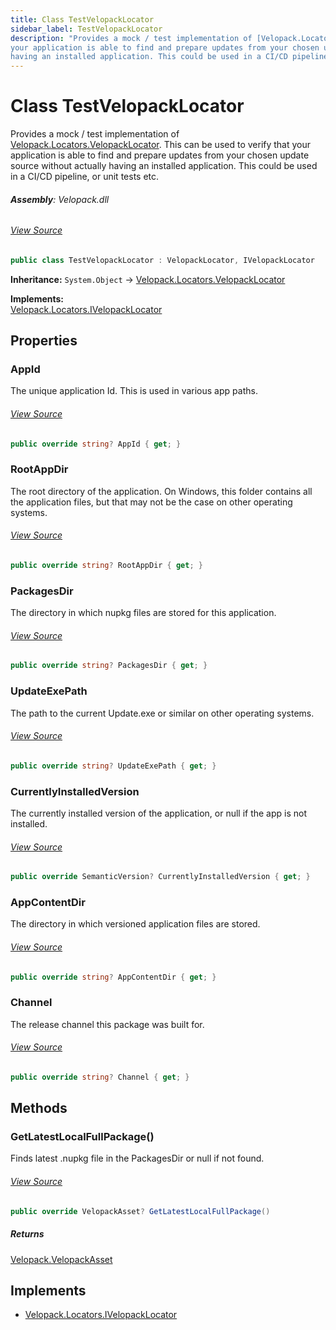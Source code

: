 ```yaml
---
title: Class TestVelopackLocator
sidebar_label: TestVelopackLocator
description: "Provides a mock / test implementation of [Velopack.Locators.VelopackLocator](../Velopack.Locators/VelopackLocator.md). This can be used to verify that
your application is able to find and prepare updates from your chosen update source without actually
having an installed application. This could be used in a CI/CD pipeline, or unit tests etc."
---
```

# Class TestVelopackLocator
Provides a mock / test implementation of [Velopack.Locators.VelopackLocator](../Velopack.Locators/VelopackLocator.md). This can be used to verify that
your application is able to find and prepare updates from your chosen update source without actually
having an installed application. This could be used in a CI/CD pipeline, or unit tests etc.

###### **Assembly**: Velopack.dll
###### [View Source](https://github.com/velopack/velopack.git/blob/master/src/Velopack/Locators/TestVelopackLocator.cs#L13)
```csharp title="Declaration"
public class TestVelopackLocator : VelopackLocator, IVelopackLocator
```
**Inheritance:** `System.Object` -> [Velopack.Locators.VelopackLocator](../Velopack.Locators/VelopackLocator.md)

**Implements:**  
[Velopack.Locators.IVelopackLocator](../Velopack.Locators/IVelopackLocator.md)

## Properties
### AppId
The unique application Id. This is used in various app paths.
###### [View Source](https://github.com/velopack/velopack.git/blob/master/src/Velopack/Locators/TestVelopackLocator.cs#L17)
```csharp title="Declaration"
public override string? AppId { get; }
```
### RootAppDir
The root directory of the application. On Windows, this folder contains all 
the application files, but that may not be the case on other operating systems.
###### [View Source](https://github.com/velopack/velopack.git/blob/master/src/Velopack/Locators/TestVelopackLocator.cs#L27)
```csharp title="Declaration"
public override string? RootAppDir { get; }
```
### PackagesDir
The directory in which nupkg files are stored for this application.
###### [View Source](https://github.com/velopack/velopack.git/blob/master/src/Velopack/Locators/TestVelopackLocator.cs#L37)
```csharp title="Declaration"
public override string? PackagesDir { get; }
```
### UpdateExePath
The path to the current Update.exe or similar on other operating systems.
###### [View Source](https://github.com/velopack/velopack.git/blob/master/src/Velopack/Locators/TestVelopackLocator.cs#L47)
```csharp title="Declaration"
public override string? UpdateExePath { get; }
```
### CurrentlyInstalledVersion
The currently installed version of the application, or null if the app is not installed.
###### [View Source](https://github.com/velopack/velopack.git/blob/master/src/Velopack/Locators/TestVelopackLocator.cs#L57)
```csharp title="Declaration"
public override SemanticVersion? CurrentlyInstalledVersion { get; }
```
### AppContentDir
The directory in which versioned application files are stored.
###### [View Source](https://github.com/velopack/velopack.git/blob/master/src/Velopack/Locators/TestVelopackLocator.cs#L67)
```csharp title="Declaration"
public override string? AppContentDir { get; }
```
### Channel
The release channel this package was built for.
###### [View Source](https://github.com/velopack/velopack.git/blob/master/src/Velopack/Locators/TestVelopackLocator.cs#L77)
```csharp title="Declaration"
public override string? Channel { get; }
```
## Methods
### GetLatestLocalFullPackage()
Finds latest .nupkg file in the PackagesDir or null if not found.
###### [View Source](https://github.com/velopack/velopack.git/blob/master/src/Velopack/Locators/TestVelopackLocator.cs#L84)
```csharp title="Declaration"
public override VelopackAsset? GetLatestLocalFullPackage()
```

##### Returns

[Velopack.VelopackAsset](../Velopack/VelopackAsset.md)

## Implements

* [Velopack.Locators.IVelopackLocator](../Velopack.Locators/IVelopackLocator.md)
